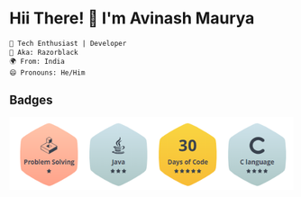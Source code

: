 # Hii There! 👋 I'm Avinash Maurya 

    🎯 Tech Enthusiast | Developer
    🧑 Aka: Razorblack
    🌍 From: India
    😄 Pronouns: He/Him


## Badges
![HackerrankBadges](\assets\images\HackerrankCompleteBadges.png "Hackerrank Badges")